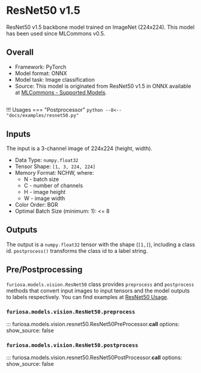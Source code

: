 # ResNet50 v1.5

ResNet50 v1.5 backbone model trained on ImageNet (224x224).
This model has been used since MLCommons v0.5.

## Overall
* Framework: PyTorch
* Model format: ONNX
* Model task: Image classification
* Source: This model is originated from ResNet50 v1.5 in ONNX available at
[MLCommons - Supported Models](https://github.com/mlcommons/inference/tree/master/vision/classification_and_detection#supported-models).


## <a name="ResNet50_Usage"></a>
!!! Usages
    === "Postprocessor"
        ```python
        --8<-- "docs/examples/resnet50.py"
        ```

## Inputs
The input is a 3-channel image of 224x224 (height, width).

* Data Type: `numpy.float32`
* Tensor Shape: `[1, 3, 224, 224]`
* Memory Format: NCHW, where:
    * N - batch size
    * C - number of channels
    * H - image height
    * W - image width
* Color Order: BGR
* Optimal Batch Size (minimum: 1): <= 8

## Outputs
The output is a `numpy.float32` tensor with the shape (`[1,]`), including
a class id. `postprocess()` transforms the class id to a label string.

## Pre/Postprocessing
`furiosa.models.vision.ResNet50` class provides `preprocess` and `postprocess` methods that
convert input images to input tensors and the model outputs to labels respectively.
You can find examples at [ResNet50 Usage](#ResNet50_Usage).

### `furiosa.models.vision.ResNet50.preprocess`
::: furiosa.models.vision.resnet50.ResNet50PreProcessor.__call__
    options:
        show_source: false

### `furiosa.models.vision.ResNet50.postprocess`
::: furiosa.models.vision.resnet50.ResNet50PostProcessor.__call__
    options:
        show_source: false
